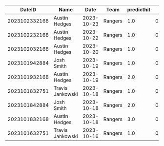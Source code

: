 DateID         |  Name              |  Date        |  Team     |  predicthit  |  predicthitproba     |  hitbool  |  Last7DaysAVG  |  Last15DaysAVG  |  Last30DaysAVG
---------------|--------------------|--------------|-----------|--------------|----------------------|-----------|----------------|-----------------|---------------
2023102332168  |  Austin Hedges     |  2023-10-23  |  Rangers  |  1.0         |  0.5985485422765424  |  False    |  0.0           |  0.0            |  0.0
2023102232168  |  Austin Hedges     |  2023-10-22  |  Rangers  |  1.0         |  0.5977749032448612  |  False    |  0.0           |  0.0            |  0.0
2023102032168  |  Austin Hedges     |  2023-10-20  |  Rangers  |  1.0         |  0.5986277043134816  |  False    |  0.0           |  0.0            |  0.0
2023101942884  |  Josh Smith        |  2023-10-19  |  Rangers  |  1.0         |  0.5981638448865624  |  False    |  0.0           |  0.0            |  0.0
2023101932168  |  Austin Hedges     |  2023-10-19  |  Rangers  |  2.0         |  0.5963974814348529  |  False    |  0.0           |  0.0            |  0.0
2023101832751  |  Travis Jankowski  |  2023-10-18  |  Rangers  |  1.0         |  0.5996875350532187  |  False    |  0.0           |  0.0            |  0.0
2023101842884  |  Josh Smith        |  2023-10-18  |  Rangers  |  2.0         |  0.5969373833746768  |  False    |  0.0           |  0.0            |  0.0
2023101832168  |  Austin Hedges     |  2023-10-18  |  Rangers  |  3.0         |  0.5968375169078355  |  False    |  0.0           |  0.0            |  0.0
2023101632751  |  Travis Jankowski  |  2023-10-16  |  Rangers  |  1.0         |  0.6011723951285257  |  False    |  0.0           |  0.0            |  0.0

